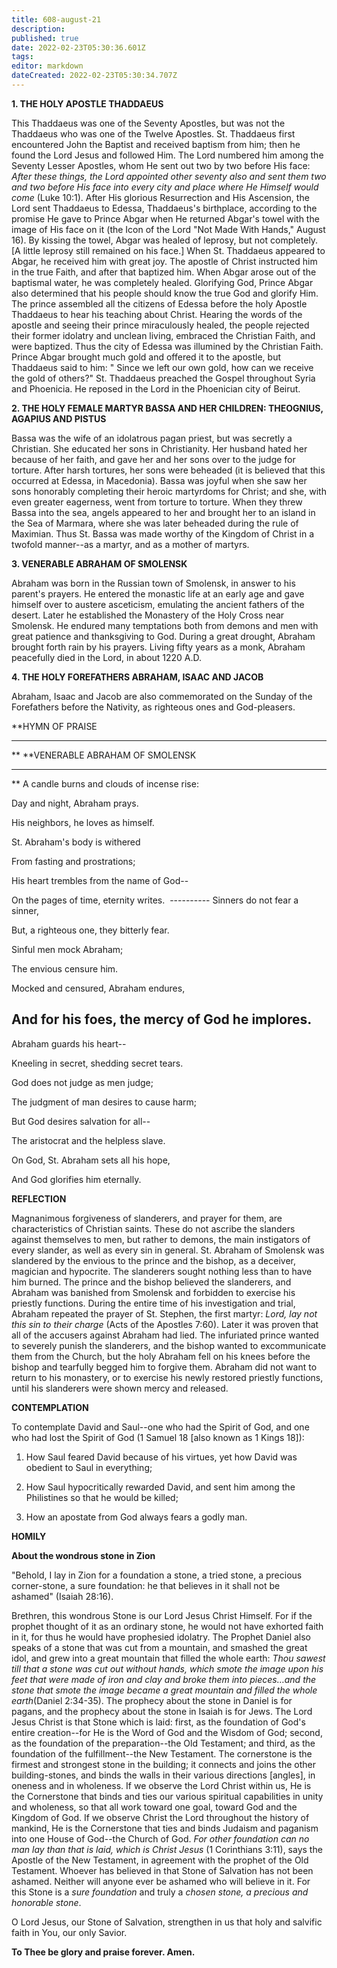 ```yaml
---
title: 608-august-21
description: 
published: true
date: 2022-02-23T05:30:36.601Z
tags: 
editor: markdown
dateCreated: 2022-02-23T05:30:34.707Z
---
```



**1. THE HOLY APOSTLE THADDAEUS**

This Thaddaeus was one of the Seventy Apostles, but was not the Thaddaeus who was one of the Twelve Apostles. St. Thaddaeus first encountered John the Baptist and received baptism from him; then he found the Lord Jesus and followed Him. The Lord numbered him among the Seventy Lesser Apostles, whom He sent out two by two before His face: *After these things, the Lord appointed other seventy also and sent them two and two before His face into every city and place where He Himself would come* (Luke 10:1). After His glorious Resurrection and His Ascension, the Lord sent Thaddaeus to Edessa, Thaddaeus's birthplace, according to the promise He gave to Prince Abgar when He returned Abgar's towel with the image of His face on it (the Icon of the Lord "Not Made With Hands," August 16). By kissing the towel, Abgar was healed of leprosy, but not completely. [A little leprosy still remained on his face.] When St. Thaddaeus appeared to Abgar, he received him with great joy. The apostle of Christ instructed him in the true Faith, and after that baptized him. When Abgar arose out of the baptismal water, he was completely healed. Glorifying God, Prince Abgar also determined that his people should know the true God and glorify Him. The prince assembled all the citizens of Edessa before the holy Apostle Thaddaeus to hear his teaching about Christ. Hearing the words of the apostle and seeing their prince miraculously healed, the people rejected their former idolatry and unclean living, embraced the Christian Faith, and were baptized. Thus the city of Edessa was illumined by the Christian Faith. Prince Abgar brought much gold and offered it to the apostle, but Thaddaeus said to him: " Since we left our own gold, how can we receive the gold of others?" St. Thaddaeus preached the Gospel throughout Syria and Phoenicia. He reposed in the Lord in the Phoenician city of Beirut.

**2. THE HOLY FEMALE MARTYR BASSA AND HER CHILDREN: THEOGNIUS, AGAPIUS AND PISTUS**

Bassa was the wife of an idolatrous pagan priest, but was secretly a Christian. She educated her sons in Christianity. Her husband hated her because of her faith, and gave her and her sons over to the judge for torture. After harsh tortures, her sons were beheaded (it is believed that this occurred at Edessa, in Macedonia). Bassa was joyful when she saw her sons honorably completing their heroic martyrdoms for Christ; and she, with even greater eagerness, went from torture to torture. When they threw Bassa into the sea, angels appeared to her and brought her to an island in the Sea of Marmara, where she was later beheaded during the rule of Maximian. Thus St. Bassa was made worthy of the Kingdom of Christ in a twofold manner--as a martyr, and as a mother of martyrs.

**3. VENERABLE ABRAHAM OF SMOLENSK**

Abraham was born in the Russian town of Smolensk, in answer to his parent's prayers. He entered the monastic life at an early age and gave himself over to austere asceticism, emulating the ancient fathers of the desert. Later he established the Monastery of the Holy Cross near Smolensk. He endured many temptations both from demons and men with great patience and thanksgiving to God. During a great drought, Abraham brought forth rain by his prayers. Living fifty years as a monk, Abraham peacefully died in the Lord, in about 1220 A.D.

**4. THE HOLY FOREFATHERS ABRAHAM, ISAAC AND JACOB**

Abraham, Isaac and Jacob are also commemorated on the Sunday of the Forefathers before the Nativity, as righteous ones and God-pleasers.


**HYMN OF PRAISE
**** 
**
**VENERABLE ABRAHAM OF SMOLENSK
**** 
**
A candle burns and clouds of incense rise:
 

Day and night, Abraham prays.
 

His neighbors, he loves as himself.
 

St. Abraham's body is withered
 

From fasting and prostrations;
 

His heart trembles from the name of God--
 

On the pages of time, eternity writes.
 ----------
Sinners do not fear a sinner,
 

But, a righteous one, they bitterly fear.
 

Sinful men mock Abraham;
 

The envious censure him.
 

Mocked and censured, Abraham endures,
 

And for his foes, the mercy of God he implores.
----------

Abraham guards his heart--
 

Kneeling in secret, shedding secret tears.
 

God does not judge as men judge;
 

The judgment of man desires to cause harm;
 

But God desires salvation for all--
 

The aristocrat and the helpless slave.
 

On God, St. Abraham sets all his hope,
 

And God glorifies him eternally.
 

**REFLECTION**

Magnanimous forgiveness of slanderers, and prayer for them, are characteristics of Christian saints. These do not ascribe the slanders against themselves to men, but rather to demons, the main instigators of every slander, as well as every sin in general. St. Abraham of Smolensk was slandered by the envious to the prince and the bishop, as a deceiver, magician and hypocrite. The slanderers sought nothing less than to have him burned. The prince and the bishop believed the slanderers, and Abraham was banished from Smolensk and forbidden to exercise his priestly functions. During the entire time of his investigation and trial, Abraham repeated the prayer of St. Stephen, the first martyr: *Lord, lay not this sin to their charge* (Acts of the Apostles 7:60). Later it was proven that all of the accusers against Abraham had lied. The infuriated prince wanted to severely punish the slanderers, and the bishop wanted to excommunicate them from the Church, but the holy Abraham fell on his knees before the bishop and tearfully begged him to forgive them. Abraham did not want to return to his monastery, or to exercise his newly restored priestly functions, until his slanderers were shown mercy and released.


**CONTEMPLATION**


To contemplate David and Saul--one who had the Spirit of God, and one who had lost the Spirit of God (1 Samuel 18 [also known as 1 Kings 18]):

1.  How Saul feared David because of his virtues, yet how David was obedient to Saul in everything;

1.  How Saul hypocritically rewarded David, and sent him among the Philistines so that he would be killed;

1.  How an apostate from God always fears a godly man.


**HOMILY**


**About the wondrous stone in Zion**

"Behold, I lay in Zion for a foundation a stone, a tried stone, a precious corner-stone, a sure foundation: he that believes in it shall not be ashamed" (Isaiah 28:16).

Brethren, this wondrous Stone is our Lord Jesus Christ Himself. For if the prophet thought of it as an ordinary stone, he would not have exhorted faith in it, for thus he would have prophesied idolatry. The Prophet Daniel also speaks of a stone that was cut from a mountain, and smashed the great idol, and grew into a great mountain that filled the whole earth: *Thou sawest till that a stone was cut out without hands, which smote the image upon his feet that were made of iron and clay and broke them into pieces…and the stone that smote the image became a great mountain and filled the whole earth*(Daniel 2:34-35). The prophecy about the stone in Daniel is for pagans, and the prophecy about the stone in Isaiah is for Jews. The Lord Jesus Christ is that Stone which is laid: first, as the foundation of God's entire creation--for He is the Word of God and the Wisdom of God; second, as the foundation of the preparation--the Old Testament; and third, as the foundation of the fulfillment--the New Testament. The cornerstone is the firmest and strongest stone in the building; it connects and joins the other building-stones, and binds the walls in their various directions [angles], in oneness and in wholeness. If we observe the Lord Christ within us, He is the Cornerstone that binds and ties our various spiritual capabilities in unity and wholeness, so that all work toward one goal, toward God and the Kingdom of God. If we observe Christ the Lord throughout the history of mankind, He is the Cornerstone that ties and binds Judaism and paganism into one House of God--the Church of God. *For other foundation can no man lay than that is laid, which is Christ Jesus* (1 Corinthians 3:11), says the Apostle of the New Testament, in agreement with the prophet of the Old Testament. Whoever has believed in that Stone of Salvation has not been ashamed. Neither will anyone ever be ashamed who will believe in it. For this Stone is a *sure foundation* and truly a *chosen stone, a precious and honorable stone*.

O Lord Jesus, our Stone of Salvation, strengthen in us that holy and salvific faith in You, our only Savior.

**To Thee be glory and praise forever. Amen.**
